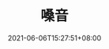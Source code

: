 ---
title: "嗓音"
description: ""
date: 2021-06-06T15:27:51+08:00
draft: false
weight: 5
collapsible: true
---